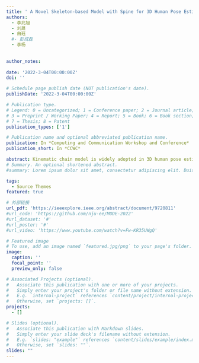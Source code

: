 ```yaml
---
title: ' A Novel Skeleton-based Model with Spine for 3D Human Pose Estimation'
authors:
  - 李兆旭
  - 刘晟
  - 白珏
  #- 彭成磊
  - 李杨
  
  
author_notes:
  
date: '2022-3-04T00:00:00Z'
doi: ''

# Schedule page publish date (NOT publication's date).
publishDate: '2022-3-04T00:00:00Z'

# Publication type.
# Legend: 0 = Uncategorized; 1 = Conference paper; 2 = Journal article;
# 3 = Preprint / Working Paper; 4 = Report; 5 = Book; 6 = Book section;
# 7 = Thesis; 8 = Patent
publication_types: ['1']

# Publication name and optional abbreviated publication name.
publication: In *Computing and Communication Workshop and Conference*
publication_short: In *CCWC*

abstract: Kinematic chain model is widely adopted in 3D human pose estimation tasks while it cannot accurately describe the curvature of the torso. This work proposes for the first time a novel model with spine curve to both express the movement of the limbs and the bending curvature of the torso. We parameterize the spine curve with the Bezier curve as it's controlled by anchor points. In this way, the estimation of the spine curve can be converted back to the estimation of points. The result shows that the anchor points of the spine curve can be estimated accurately by existing networks, similar to other joints. With the help of MOSH++ and SMPL model, the existing datasets can also be employed with our skeleton. We fit the SMPL models with the kinematic chain model and our model respectively, the fitting result shows that our model can provide richer information for the construction of human models.
# Summary. An optional shortened abstract.
#summary: Lorem ipsum dolor sit amet, consectetur adipiscing elit. Duis posuere tellus ac convallis placerat. Proin tincidunt magna sed ex sollicitudin condimentum.

tags:
  - Source Themes
featured: true

# 外部链接
url_pdf: 'https://ieeexplore.ieee.org/abstract/document/9720811'
#url_code: 'https://github.com/nju-ee/MODE-2022'
#url_dataset: '#'
#url_poster: '#'
#url_video: 'https://www.youtube.com/watch?v=Fw-KR35UWgQ'

# Featured image
# To use, add an image named `featured.jpg/png` to your page's folder.
image:
  caption: ''
  focal_point: ''
  preview_only: false

# Associated Projects (optional).
#   Associate this publication with one or more of your projects.
#   Simply enter your project's folder or file name without extension.
#   E.g. `internal-project` references `content/project/internal-project/index.md`.
#   Otherwise, set `projects: []`.
projects:
  - []

# Slides (optional).
#   Associate this publication with Markdown slides.
#   Simply enter your slide deck's filename without extension.
#   E.g. `slides: "example"` references `content/slides/example/index.md`.
#   Otherwise, set `slides: ""`.
slides: ""
---
```

